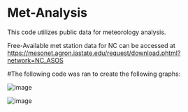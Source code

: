 # Met-Analysis
This code utilizes public data for meteorology analysis.

Free-Available met station data for NC can be accessed at https://mesonet.agron.iastate.edu/request/download.phtml?network=NC_ASOS

#The following code was ran to create the following graphs: 


![image](https://github.com/DylJames/Met-Analysis/assets/152208291/bf874b9e-00ae-4ff5-b944-98c9a0a784a9)

 
![image](https://github.com/DylJames/Met-Analysis/assets/152208291/29f5a863-d9be-49c5-a124-0941199e4d44)


